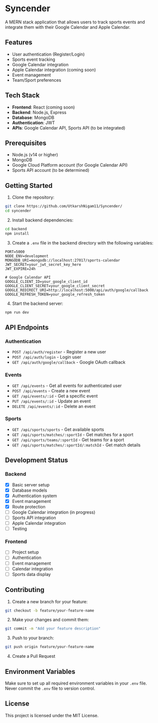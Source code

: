 # Syncender

A MERN stack application that allows users to track sports events and integrate them with their Google Calendar and Apple Calendar.

## Features

- User authentication (Register/Login)
- Sports event tracking
- Google Calendar integration
- Apple Calendar integration (coming soon)
- Event management
- Team/Sport preferences

## Tech Stack

- **Frontend**: React (coming soon)
- **Backend**: Node.js, Express
- **Database**: MongoDB
- **Authentication**: JWT
- **APIs**: Google Calendar API, Sports API (to be integrated)

## Prerequisites

- Node.js (v14 or higher)
- MongoDB
- Google Cloud Platform account (for Google Calendar API)
- Sports API account (to be determined)

## Getting Started

1. Clone the repository:
```bash
git clone https://github.com/UtkarshNigam11/Syncender/
cd syncender
```

2. Install backend dependencies:
```bash
cd backend
npm install
```

3. Create a `.env` file in the backend directory with the following variables:
```env
PORT=5000
NODE_ENV=development
MONGODB_URI=mongodb://localhost:27017/sports-calendar
JWT_SECRET=your_jwt_secret_key_here
JWT_EXPIRE=24h

# Google Calendar API
GOOGLE_CLIENT_ID=your_google_client_id
GOOGLE_CLIENT_SECRET=your_google_client_secret
GOOGLE_REDIRECT_URI=http://localhost:5000/api/auth/google/callback
GOOGLE_REFRESH_TOKEN=your_google_refresh_token
```

4. Start the backend server:
```bash
npm run dev
```

## API Endpoints

### Authentication
- `POST /api/auth/register` - Register a new user
- `POST /api/auth/login` - Login user
- `GET /api/auth/google/callback` - Google OAuth callback

### Events
- `GET /api/events` - Get all events for authenticated user
- `POST /api/events` - Create a new event
- `GET /api/events/:id` - Get a specific event
- `PUT /api/events/:id` - Update an event
- `DELETE /api/events/:id` - Delete an event

### Sports
- `GET /api/sports/sports` - Get available sports
- `GET /api/sports/matches/:sportId` - Get matches for a sport
- `GET /api/sports/teams/:sportId` - Get teams for a sport
- `GET /api/sports/matches/:sportId/:matchId` - Get match details

## Development Status

### Backend
- [x] Basic server setup
- [x] Database models
- [x] Authentication system
- [x] Event management
- [x] Route protection
- [ ] Google Calendar integration (in progress)
- [ ] Sports API integration
- [ ] Apple Calendar integration
- [ ] Testing

### Frontend
- [ ] Project setup
- [ ] Authentication
- [ ] Event management
- [ ] Calendar integration
- [ ] Sports data display

## Contributing

1. Create a new branch for your feature:
```bash
git checkout -b feature/your-feature-name
```

2. Make your changes and commit them:
```bash
git commit -m "Add your feature description"
```

3. Push to your branch:
```bash
git push origin feature/your-feature-name
```

4. Create a Pull Request

## Environment Variables

Make sure to set up all required environment variables in your `.env` file. Never commit the `.env` file to version control.

## License

This project is licensed under the MIT License. 
